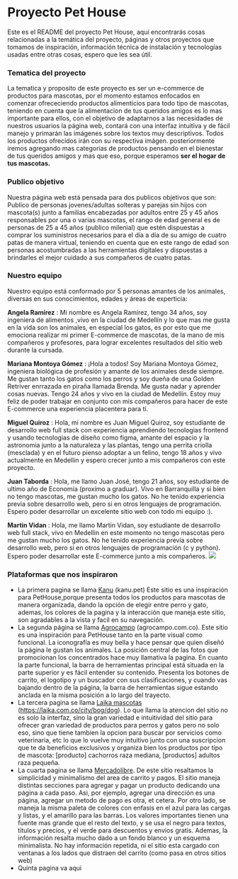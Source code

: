 
# Proyecto Pet House 

Este es el README del proyecto Pet House, aquí encontrarás cosas relacionadas a la temática del proyecto, páginas y otros proyectos que tomamos de inspiración, información técnica de instalación y tecnologías usadas entre otras cosas, espero que les sea útil.
 

### Tematica del proyecto
La tematica y proposito de este proyecto es ser un e-commerce de productos para mascotas, por el momento estamos enfocados en comenzar ofrececiendo productos alimenticios para todo tipo de mascotas, teniendo en cuenta que la alimentacion de tus queridos amigos es lo mas importante para ellos, con el objetivo de adaptarnos a las necesidades de nuestros usuarios la página web, contará con una interfaz intuitiva y de fácil manejo y primarán las imágenes sobre los textos muy descriptivos. Todos los productos ofrecidos irán con su respectiva imágen. posteriormente iremos agregando mas categorias de productos pensando en el bienestar de tus queridos amigos y mas que eso, porque esperamos **ser el hogar de tus mascotas.**

### Publico objetivo
Nuestra página web está pensada para dos publicos objetivos que son: Publico de personas jovenes/adultas solteras y parejas sin hijos con mascota(s) junto a familias encabezadas por adultos entre 25 y 45 años responsables por una o varias mascotas, el rango de edad general es de personas de 25 a 45 años (publico milenial) que estén dispuestas a comprar los suministros necesarios para el día a día de su amigo de cuatro patas de manera virtual, teniendo en cuenta que en este rango de edad son personas acostumbradas a las herramientas digitales y dispuestas a brindarles el mejor cuidado a sus compañeros de cuatro patas.


### Nuestro equipo

Nuestro equipo está conformado por 5 personas amantes de los animales, diversas en sus conocimientos, edades y áreas de experticia:

**Angela Ramírez** : 
Mi nombre es Angela Ramírez, tengo 34 años, soy ingeniera de alimentos ,vivo en la ciudad de Medellín y lo que mas me gusta en la vida son los animales, en especial los gatos, es por esto que me emociona realizar mi primer E-commerce de mascotas, de la mano de mis compañeros y profesores, para lograr excelentes resultados del sitio web durante la cursada.

**Mariana Montoya Gómez** : 
¡Hola a todos! Soy Mariana Montoya Gómez, ingeniera biológica de profesión y amante de los animales desde siempre. Me gustan tanto los gatos como los perros y soy dueña de una Golden Retriver enrrazada en piraña llamada Brenda. Me gusta nadar y aprender cosas nuevas. Tengo 24 años y vivo en la ciudad de Medellín. Estoy muy feliz de poder trabajar en conjunto con mis compañeros para hacer de este E-commerce una experiencia placentera para tí. 

**Miguel Quiroz** : Hola, mi nombre es Juan Miguel Quiroz, soy estudiante de desarrollo web full stack con experiencia aprendiendo tecnologias frontend y usando tecnologias de diseño como figma, amante del espacio y la astronomia junto a la naturaleza y las plantas, tengo una perrita criolla (mesclada) y en el futuro pienso adoptar a un felino, tengo 18 años y vivo actualmente en Medellin y espero crecer junto a mis compañeros con este proyecto.

**Juan Taborda** : Hola, me llamo Juan José, tengo 21 años, soy estudiante de ultimo año de Economía (proximo a graduar). Vivo en Barranquilla y si bien no tengo mascotas, me gustan mucho los gatos. No he tenido experiencia previa sobre desarrollo web, pero si en otros lenguajes de programación. Espero poder desarrollar un excelente sitio web con todo mi equipo :).

**Martin Vidan** : Hola, me llamo Martin Vidan, soy estudiante de desarrollo web full stack, vivo en Medellin en este momento no tengo mascotas pero  me gustan mucho los gatos. No he tenido experiencia previa sobre desarrollo web, pero si en otros lenguajes de programación (c y python). Espero poder desarrollar este E-commerce junto a mis compañeros.
![](https://drive.google.com/file/d/1EgdtYy92n85QDUHY1i5ECW8xVl7UMSOW/view?usp=sharing)

### Plataformas que nos inspiraron
* La primera pagina se llama [Kanu](https://www.kanu.pet/) (kanu.pet) Este sitio es una inspiración para PetHouse,porque presenta todos los productos para mascotas de manera organizada, dando la opción de elegir entre perro y gato, ademas, los colores de la pagina y la interacción que maneja este sitio, son agradables a la vista y facil en su navegación.
* La segunda página se llama [Agrocampo](https://www.agrocampo.com.co/) (agrocampo.com.co). Este sitio es una inspiración para PetHouse tanto en la parte visual como funcional. La iconografía es muy bella y hace pensar que quien diseñó la página le gustan los animales. La posición central de las fotos que promocionan los concentrados hace muy llamativa la pagina. En cuanto la parte funcional, la barra de herramientas principal está situada en la parte superior y es fácil entender su contenido. Presenta los botones de carrito, el logotipo y un buscador con sus clasificaciones, y cuando vas bajando dentro de la página, la barra de herramientas sigue estando anclada en la misma posición a lo largo del trayecto.
* La tercera pagina se llama [Laika mascotas](https://laika.com.co/city/bog/dog) (https://laika.com.co/city/bog/dog). Lo que llama la atencion del sitio no es solo la interfaz, sino la gran variedad e intuitividad del sitio para ofrecer gran variedad de productos para perros y gatos pero no solo eso, sino que tiene tambien la opcion para buscar por servicios como veterinaria, etc lo que lo vuelve muy intuitivo junto con una suscripcion que te da beneficios exclusivos y organiza bien los productos por tipo de mascota: [producto] cachorros raza mediana, [productos] adultos raza pequeña. 
* La cuarta pagina se llama [Mercadolibre](https://www.mercadolibre.com.co/). De este sitio resaltamos la simplicidad y minimalismo del area de carrito y pagos. El sitio maneja distintas secciones para agregar y pagar un producto dedicando una página a cada paso. Asi, por ejemplo, agregar una dirección es una página, agregar un metodo de pago es otra, et cetera. Por otro lado, se maneja la misma paleta de colores con enfasis en el azul para las cargas y listas, y el amarillo para las barras. Los valores importantes tienen una fuente mas grande que el resto del texto, y se usa el negro para textos, titulos y precios, y el verde para descuentos y envios gratis. Ademas, la información resalta mucho dado a un fondo blanco y un esquema minimalista. No hay información repetida, ni el sitio esta cargado con ventanas a los lados que distraen del carrito (como pasa en otros sitios web)
* Quinta pagina va aqui

